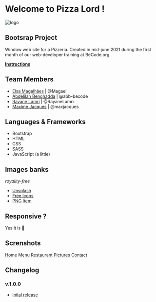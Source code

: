# Welcome to Pizza Lord !
![logo](https://user-images.githubusercontent.com/84738219/122524450-6c516c00-d018-11eb-8269-cce47e8b5ac4.png)

## Bootsrap Project
Window web site for a Pizzeria.
Created in mid-june 2021 during the first month of our web-developer training at BeCode.org.

[**Instructions**](https://github.com/becodeorg/CRL-Keller-3.31/blob/master/LearningPath/01.The-Field/07.Bootstrap/restaurant.md)

## Team Members
* [Elsa Magalhães](https://github.com/Magael) | @Magael 
* [Abdelilah Benghadda](https://github.com/abb-becode) | @abb-becode
* [Rayane Lamri](https://github.com/RayaneLamri) | @RayaneLamri
* [Maxime Jacques](https://github.com/maxjacques) | @maxjacques

## Languages & Frameworks
* Bootstrap
* HTML
* CSS 
* SASS
* JavaScript (a little)

## Images banks
*royality-free*

* [Unsplash](https://unsplash.com/)
* [Free Icons](https://www.freeiconspng.com)
* [PNG Item](https://www.pngitem.com)

## Responsive ?
Yes it is 📱

## Screnshots 
[Home](assets/img/sc-home.png)
[Menu](assets/img/sc-menu.png)
[Restaurant](assets/img/sc-restaurant.png)
[Pictures](assets/img/sc-pictures.png)
[Contact](assets/img/sc-contact.png)

## Changelog
### v.1.0.0
* [Inital release](https://abb-becode.github.io/restaurant-css-framework/index.html)
